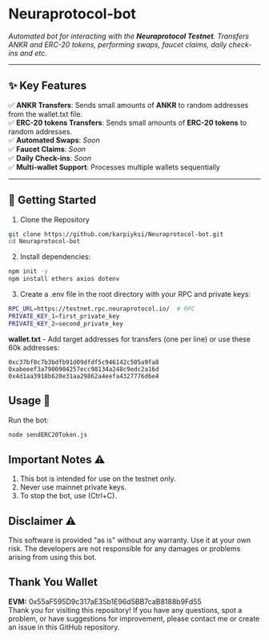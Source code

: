 # **Neuraprotocol-bot**
*Automated bot for interacting with the **Neuraprotocol Testnet**. Transfers ANKR and ERC-20 tokens, performing swaps, faucet claims, daily check-ins and etc.*

---

## **✨ Key Features**

✅ **ANKR Transfers**: Sends small amounts of **ANKR** to random addresses from the wallet.txt file.  
✅ **ERC-20 tokens Transfers**: Sends small amounts of **ERC-20 tokens** to random addresses.  
✅ **Automated Swaps**: *Soon*  
✅ **Faucet Claims**: *Soon*  
✅ **Daily Check-ins**: *Soon*  
✅ **Multi-wallet Support**: Processes multiple wallets sequentially  

---

## **🚀 Getting Started**

1. Clone the Repository
```bash
git clone https://github.com/karpiyksi/Neuraprotocol-bot.git
cd Neuraprotocol-bot
```
2. Install dependencies:
```bash
npm init -y
npm install ethers axios dotenv
```
3. Create a .env file in the root directory with your RPC and private keys:
```bash
RPC_URL=https://testnet.rpc.neuraprotocol.io/  # RPC
PRIVATE_KEY_1=first_private_key
PRIVATE_KEY_2=second_private_key
```
**wallet.txt** - Add target addresses for transfers (one per line) or use these 60k addresses:
```
0xc37bf0c7b3bdfb91d09dfdf5c946142c505a9fa8
0xabeeef3a7900904257ecc98134a248c9edc2a16d
0x4d1aa3918b620e31aa29862a4eefa4327776d6e4
```
## Usage 🚀

Run the bot:
```bash
node sendERC20Token.js
```
## Important Notes ⚠️
1. This bot is intended for use on the testnet only.
2. Never use mainnet private keys.
3. To stop the bot, use (Ctrl+C).

## Disclaimer ⚠️
This software is provided "as is" without any warranty. Use it at your own risk. The developers are not responsible for any damages or problems arising from using this bot.

## Thank You Wallet
**EVM:** 0x55aF595D9c317aE35b1E96d5BB7caB8188b9Fd55  
Thank you for visiting this repository! If you have any questions, spot a problem, or have suggestions for improvement, please contact me or create an issue in this GitHub repository.
